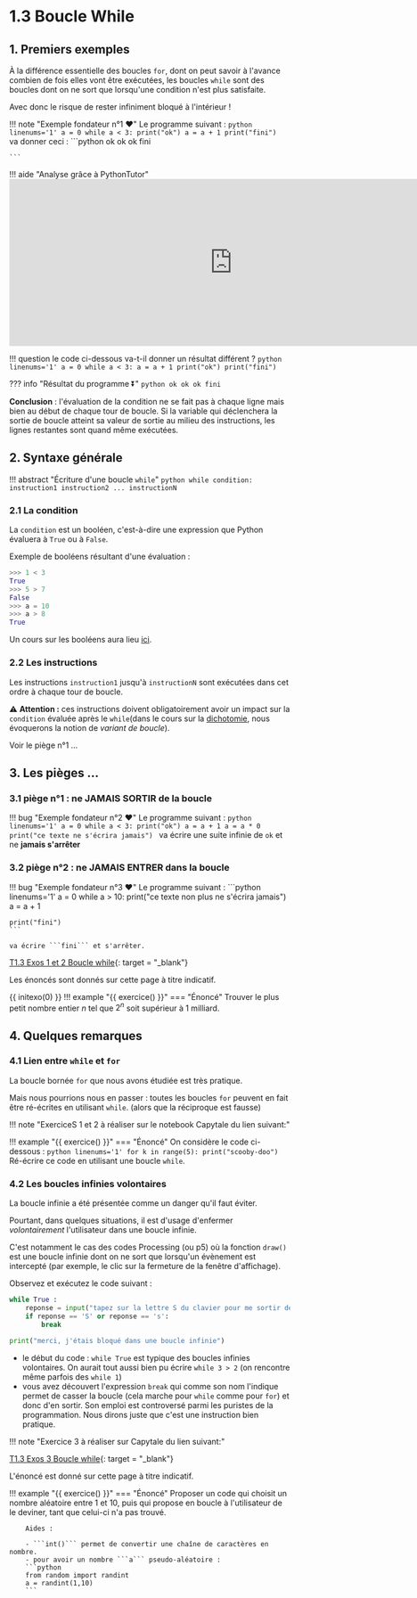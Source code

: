 # 1.3 Boucle While

## 1. Premiers exemples

À la différence essentielle des boucles `for`, dont on peut savoir à l'avance combien de fois elles vont être exécutées, les boucles `while` sont des boucles dont on ne sort que lorsqu'une condition n'est plus satisfaite. 

Avec donc le risque de rester infiniment bloqué à l'intérieur !  

!!! note "Exemple fondateur n°1 :heart:"
    Le programme suivant :
    ```python linenums='1'
    a = 0
    while a < 3:
        print("ok")
        a = a + 1
    print("fini")
    ```
    va donner ceci :
    ```python
    ok
    ok
    ok
    fini

    ```
!!! aide "Analyse grâce à PythonTutor"
    <iframe width="800" height="300" frameborder="0" src="https://pythontutor.com/iframe-embed.html#code=a%20%3D%200%0Awhile%20a%20%3C%203%3A%0A%20%20%20%20print%28%22ok%22%29%0A%20%20%20%20a%20%3D%20a%20%2B%201%0Aprint%28%22fini%22%29&codeDivHeight=400&codeDivWidth=350&cumulative=false&curInstr=0&heapPrimitives=nevernest&origin=opt-frontend.js&py=3&rawInputLstJSON=%5B%5D&textReferences=false"> </iframe>


!!! question
    le code ci-dessous va-t-il donner un résultat différent ?
    ```python linenums='1'
    a = 0
    while a < 3:
        a = a + 1
        print("ok")
    print("fini")
    ```

??? info "Résultat du programme ⏬"
    ```python
    ok
    ok
    ok
    fini
    ```



**Conclusion** : l'évaluation de la condition ne se fait pas à chaque ligne mais bien au début de chaque tour de boucle. Si la variable qui déclenchera la sortie de boucle atteint sa valeur de sortie au milieu des instructions, les lignes restantes sont quand même exécutées.


## 2. Syntaxe générale

!!! abstract "Écriture d'une boucle ```while```"
    ```python
    while condition:
        instruction1
        instruction2
            ...
        instructionN
    ```

### 2.1 La condition

La ```condition``` est un booléen, c'est-à-dire une expression que Python évaluera à ```True``` ou à ```False```.

Exemple de booléens résultant d'une évaluation :
```python
>>> 1 < 3
True
>>> 5 > 7
False
>>> a = 10
>>> a > 8
True
```

Un cours sur les booléens aura lieu [ici](../../../T2_Representation_des_donnees/2.5_Booleens/cours/).

### 2.2 Les instructions

Les instructions ```instruction1``` jusqu'à ```instructionN``` sont exécutées dans cet ordre à chaque tour de boucle. 

:warning: **Attention :** ces instructions doivent obligatoirement avoir un impact sur la ```condition``` évaluée après le ```while```(dans le cours sur la [dichotomie](../../../T4_Algorithmique/4.5_Dichotomie/cours/), nous évoquerons la notion de _variant de boucle_).

Voir le piège n°1 ...

## 3. Les pièges ...

### 3.1 piège n°1 : ne JAMAIS SORTIR de la boucle


!!! bug "Exemple fondateur n°2 :heart:"
    Le programme suivant :
    ```python linenums='1'
    a = 0
    while a < 3:
        print("ok")
        a = a + 1
        a = a * 0
    print("ce texte ne s'écrira jamais")
    ```
    va écrire une suite infinie de ```ok``` et ne **jamais s'arrêter**


### 3.2 piège n°2 : ne JAMAIS ENTRER dans la boucle

!!! bug "Exemple fondateur n°3 :heart:"
    Le programme suivant :
    ```python linenums='1'
    a = 0
    while a > 10:
        print("ce texte non plus ne s'écrira jamais")
        a = a + 1
        
    print("fini") 
    ```

    va écrire ```fini``` et s'arrêter.

[T1.3 Exos 1 et 2 Boucle while](https://capytale2.ac-paris.fr/web/c/6d60-628207/mln){: target = "_blank"} 

Les énoncés sont donnés sur cette page à titre indicatif.

{{ initexo(0) }}
!!! example "{{ exercice() }}"
    === "Énoncé"
        Trouver le plus petit nombre entier $n$ tel que $2^n$ soit supérieur à 1 milliard.


## 4. Quelques remarques
### 4.1 Lien entre ```while``` et ```for```

La boucle bornée ```for``` que nous avons étudiée est très pratique.

Mais nous pourrions nous en passer : toutes les boucles ```for``` peuvent en fait être ré-écrites en utilisant ```while```. (alors que la réciproque est fausse)

!!! note "ExerciceS 1 et 2 à réaliser sur le notebook Capytale du lien suivant:"

!!! example "{{ exercice() }}"
    === "Énoncé"
        On considère le code ci-dessous :
        ```python linenums='1'
        for k in range(5):
            print("scooby-doo")
        ``` 
        Ré-écrire ce code en utilisant une boucle ```while```. 


### 4.2 Les boucles infinies volontaires

 
La boucle infinie a été présentée comme un danger qu'il faut éviter. 

Pourtant, dans quelques situations, il est d'usage d'enfermer _volontairement_ l'utilisateur dans une boucle infinie.

C'est notamment le cas des codes Processing (ou p5) où la fonction ```draw()``` est une boucle infinie dont on ne sort que lorsqu'un évènement est intercepté (par exemple, le clic sur la fermeture de la fenêtre d'affichage).

Observez et exécutez le code suivant :

```python linenums='1'
while True :
    reponse = input("tapez sur la lettre S du clavier pour me sortir de cet enfer : ")
    if reponse == 'S' or reponse == 's':
        break

print("merci, j'étais bloqué dans une boucle infinie")
```

- le début du code : ```while True``` est typique des boucles infinies volontaires. On aurait tout aussi bien pu écrire ```while 3 > 2``` (on rencontre même parfois des ```while 1```)
- vous avez découvert l'expression ```break``` qui comme son nom l'indique permet de casser la boucle (cela marche pour ```while``` comme pour ```for```) et donc d'en sortir. Son emploi est controversé parmi les puristes de la programmation. Nous dirons juste que c'est une instruction bien pratique.

!!! note "Exercice 3 à réaliser sur Capytale du lien suivant:"

[T1.3 Exos 3 Boucle while](https://capytale2.ac-paris.fr/web/c/b876-628211/mln){: target = "_blank"} 

L'énoncé est donné sur cette page à titre indicatif.

!!! example "{{ exercice() }}"
    === "Énoncé"
        Proposer un code qui choisit un nombre aléatoire entre 1 et 10, puis qui propose en boucle à l'utilisateur de le deviner, tant que celui-ci n'a pas trouvé.

        Aides :

        - ```int()``` permet de convertir une chaîne de caractères en nombre. 
        - pour avoir un nombre ```a``` pseudo-aléatoire :
        ```python
        from random import randint
        a = randint(1,10)
        ```

        